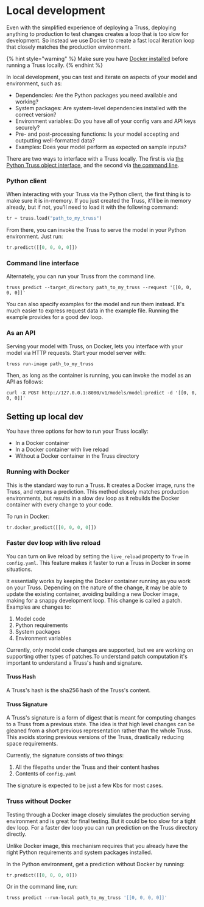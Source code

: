 # Local development

Even with the simplified experience of deploying a Truss, deploying anything to production to test changes creates a loop that is too slow for development. So instead we use Docker to create a fast local iteration loop that closely matches the production environment.

{% hint style="warning" %}
Make sure you have [Docker installed](https://docs.docker.com/get-docker/) before running a Truss locally.
{% endhint %}

In local development, you can test and iterate on aspects of your model and environment, such as:

* Dependencies: Are the Python packages you need available and working?
* System packages: Are system-level dependencies installed with the correct version?
* Environment variables: Do you have all of your config vars and API keys securely?
* Pre- and post-processing functions: Is your model accepting and outputting well-formatted data?
* Examples: Does your model perform as expected on sample inputs?

There are two ways to interface with a Truss locally. The first is via [the Python Truss object interface](../reference/client.md#truss-use), and the second via [the command line](../reference/cli.md).

### Python client

When interacting with your Truss via the Python client, the first thing is to make sure it is in-memory. If you just created the Truss, it'll be in memory already, but if not, you'll need to load it with the following command:

```python
tr = truss.load("path_to_my_truss")
```

From there, you can invoke the Truss to serve the model in your Python environment. Just run:

```python
tr.predict([[0, 0, 0, 0]])
```

### Command line interface

Alternately, you can run your Truss from the command line.

```
truss predict --target_directory path_to_my_truss --request '[[0, 0, 0, 0]]'
```

You can also specify examples for the model and run them instead. It's much easier to express request data in the example file. Running the example provides for a good dev loop.

### As an API

Serving your model with Truss, on Docker, lets you interface with your model via HTTP requests. Start your model server with:

```
truss run-image path_to_my_truss
```

Then, as long as the container is running, you can invoke the model as an API as follows:

```
curl -X POST http://127.0.0.1:8080/v1/models/model:predict -d '[[0, 0, 0, 0]]'
```

## Setting up local dev

You have three options for how to run your Truss locally:

* In a Docker container
* In a Docker container with live reload
* Without a Docker container in the Truss directory

### Running with Docker

This is the standard way to run a Truss. It creates a Docker image, runs the Truss, and returns a prediction. This method closely matches production environments, but results in a slow dev loop as it rebuilds the Docker container with every change to your code.

To run in Docker:

```python
tr.docker_predict([[0, 0, 0, 0]])
```

### Faster dev loop with live reload

You can turn on live reload by setting the `live_reload` property to `True` in `config.yaml`. This feature makes it faster to run a Truss in Docker in some situations.

It essentially works by keeping the Docker container running as you work on your Truss. Depending on the nature of the change, it may be able to update the existing container, avoiding building a new Docker image, making for a snappy development loop. This change is called a patch. Examples are changes to:

1. Model code
2. Python requirements
3. System packages
4. Environment variables

Currently, only model code changes are supported, but we are working on supporting other types of patches.To understand patch computation it's important to understand a Truss's hash and signature.

#### Truss Hash

A Truss's hash is the sha256 hash of the Truss's content.

#### Truss Signature

A Truss's signature is a form of digest that is meant for computing changes to a
Truss from a previous state. The idea is that high level changes can be gleaned
from a short previous representation rather than the whole Truss. This avoids
storing previous versions of the Truss, drastically reducing space requirements.

Currently, the signature consists of two things:

1. All the filepaths under the Truss and their content hashes
2. Contents of `config.yaml`

The signature is expected to be just a few Kbs for most cases.

### Truss without Docker

Testing through a Docker image closely simulates the production serving environment and is great for final testing. But it could be too slow for a tight dev loop. For a faster dev loop you can run prediction on the Truss directory directly.

Unlike Docker image, this mechanism requires that you already have the right Python requirements and system packages installed.

In the Python environment, get a prediction without Docker by running:

```python
tr.predict([[0, 0, 0, 0]])
```

Or in the command line, run:

```python
truss predict --run-local path_to_my_truss '[[0, 0, 0, 0]]'
```
